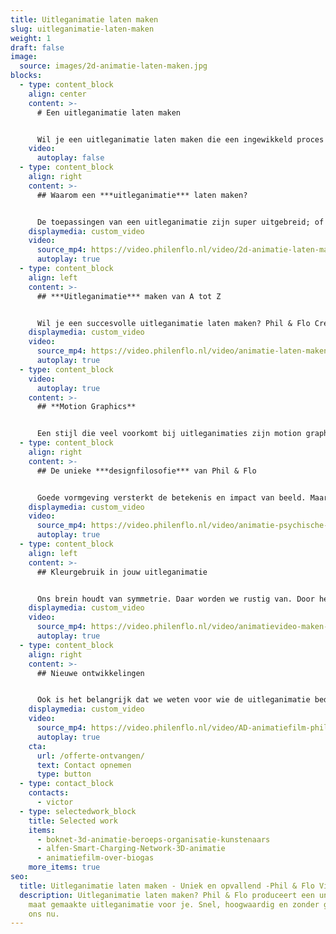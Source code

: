 ```yaml
---
title: Uitleganimatie laten maken
slug: uitleganimatie-laten-maken
weight: 1
draft: false
image:
  source: images/2d-animatie-laten-maken.jpg
blocks:
  - type: content_block
    align: center
    content: >-
      # Een uitleganimatie laten maken


      Wil je een uitleganimatie laten maken die een ingewikkeld proces uitlegt of een technische applicatie verduidelijkt? Dan is een uitleganimatie van Phil & Flo de enige succesvolle oplossing. Een uitleganimatie versimpelt ingewikkelde concepten in een paar seconden. Onze creatieve team vol specialisten creëren en produceren unieke uitleganimaties speciaal op maat. De mogelijkheden zijn eindeloos.
    video:
      autoplay: false
  - type: content_block
    align: right
    content: >-
      ## Waarom een ***uitleganimatie*** laten maken?


      De toepassingen van een uitleganimatie zijn super uitgebreid; of het nu gaat om het communiceren van een ingewikkelde boodschap of het verduidelijken van een product of dienst. Wij maken door middel van onze unieke uitleganimaties op een laagdrempelige en vooral heldere manier inzichtelijk wat jij wilt vertellen. Zo wordt jouw verhaal als uitleganimatie niet alleen toegankelijk, maar ook aantrekkelijk!
    displaymedia: custom_video
    video:
      source_mp4: https://video.philenflo.nl/video/2d-animatie-laten-maken-phil-en-flo-Phil-en-Flo.mp4
      autoplay: true
  - type: content_block
    align: left
    content: >-
      ## ***Uitleganimatie*** maken van A tot Z


      Wil je een succesvolle uitleganimatie laten maken? Phil & Flo Creative Studio regelt het voor je. Iedere uitleganimatie is maatwerk en gemaakt in de huisstijl van jouw bedrijf. Dit betekent dat onze hoogwaardige uitleganimaties vanaf het begin voor jou zijn ontworpen en gecreëerd door onze vakmensen. Daarnaast zijn we als videomarketing specialist uitstekend in staat om je uitleganimatie op een succesvolle manier te plaatsen, zodat je video ook echt gezien wordt!
    displaymedia: custom_video
    video:
      source_mp4: https://video.philenflo.nl/video/animatie-laten-maken-phil-en-flo.mp4
      autoplay: true
  - type: content_block
    video:
      autoplay: true
    content: >-
      ## **Motion Graphics**


      Een stijl die veel voorkomt bij uitleganimaties zijn motion graphics. In het kort zijn motion graphics geanimeerde grafische elementen, verwerkt in een aantrekkelijke film. Motion graphics zijn effectief voor je merkidentiteit door de sterke herkenbaarheid in kleur en vorm. Motion graphics zijn ook effectief om cijfers of data te communiceren. Motion graphics komen zowel met als zonder voice-over voor. Motion graphics zijn in 2D en 3D. Een combinatie van beiden wordt steeds populairder.
  - type: content_block
    align: right
    content: >-
      ## De unieke ***designfilosofie*** van Phil & Flo


      Goede vormgeving versterkt de betekenis en impact van beeld. Maar wat is goede vormgeving? Vroeger dacht men de ideale verhoudingen van vormen te vinden in de Gulden Snede. Tegenwoordig hebben die oude regels plaatsgemaakt voor persoonlijk stijlonderzoek, want ultieme schoonheid is voor iedereen anders. Wij horen graag wat je wil vertellen en stellen, door middel van de juiste kleuren, lijnen, vormen, muziek en geluiden, een authentieke beeldtaal voor je uitleganimatie samen.
    displaymedia: custom_video
    video:
      source_mp4: https://video.philenflo.nl/video/animatie-psychische-zorg.mp4
      autoplay: true
  - type: content_block
    align: left
    content: >-
      ## Kleurgebruik in jouw uitleganimatie


      Ons brein houdt van symmetrie. Daar worden we rustig van. Door het gebruik van symmetrie in je vormgeving kun je een veilige, vertrouwde boodschap overbrengen. Asymmetrische beelden zorgen daarentegen voor chaos, prikkelingen en zetten aan tot actie. Ook kleuren spelen hierbij een grote rol. Zo staat blauw voor ‘vertrouwen’ en groen voor ‘groei’ en ‘gezondheid’. Rood staat voor gevaar, warmte en actie. Kennis van kleur is dus van groot belang. En laten we dat nu net in ons bezit hebben.
    displaymedia: custom_video
    video:
      source_mp4: https://video.philenflo.nl/video/animatievideo-maken-phil-en-flo.mp4
      autoplay: true
  - type: content_block
    align: right
    content: >-
      ## Nieuwe ontwikkelingen


      Ook is het belangrijk dat we weten voor wie de uitleganimatie bedoeld is en waar deze vertoond zal worden. Want de interpretatie van beeld is, net als geschreven en gesproken taal, tijds- en cultuurgebonden. Daarom zijn wij altijd op de hoogte van de nieuwste ontwikkelingen in binnen- en buitenland, bestuderen en beoefenen we verschillende technieken en gaan we graag het avontuur aan. Vraag vrijblijvend een offerte aan.
    displaymedia: custom_video
    video:
      source_mp4: https://video.philenflo.nl/video/AD-animatiefilm-phil-en-flo.mp4
      autoplay: true
    cta:
      url: /offerte-ontvangen/
      text: Contact opnemen
      type: button
  - type: contact_block
    contacts:
      - victor
  - type: selectedwork_block
    title: Selected work
    items:
      - boknet-3d-animatie-beroeps-organisatie-kunstenaars
      - alfen-Smart-Charging-Network-3D-animatie
      - animatiefilm-over-biogas
    more_items: true
seo:
  title: Uitleganimatie laten maken - Uniek en opvallend -Phil & Flo Videomarketing
  description: Uitleganimatie laten maken? Phil & Flo produceert een unieke op
    maat gemaakte uitleganimatie voor je. Snel, hoogwaardig en zonder gedoe. Bel
    ons nu.
---
```

